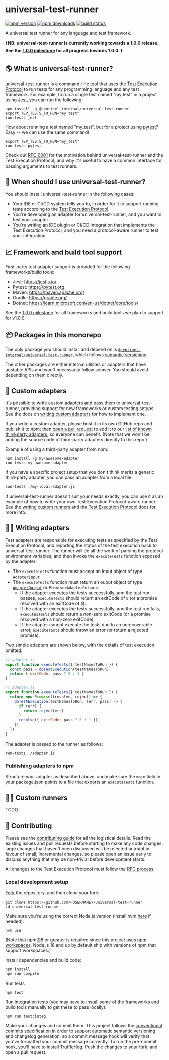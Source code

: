 # universal-test-runner

[![npm version](https://img.shields.io/npm/v/@aws/universal-test-runner)](https://www.npmjs.com/package/@aws/universal-test-runner)
[![npm downloads](https://img.shields.io/npm/dm/@aws/universal-test-runner)](https://npm-stat.com/charts.html?package=%40aws%2Funiversal-test-runner)
[![build status](https://github.com/aws/universal-test-runner/actions/workflows/build.yml/badge.svg)](https://github.com/aws/universal-test-runner/actions/workflows/build.yml)

A universal test runner for any language and test framework.

**❗️ NB: universal-test-runner is currently working towards a 1.0.0 release.
See the [1.0.0 milestone](https://github.com/aws/universal-test-runner/milestone/1) 
for all progress towards 1.0.0. ❗️**

## 🌎 What is universal-test-runner?

universal-test-runner is a command-line tool that uses the [Test Execution
Protocol](./protocol/README.md) to run tests for any programming language and
any test framework. For example, to run a single test named "my test" in a
project using [Jest](https://jestjs.io/), you can run the following:

```
npm install -g @sentinel-internal/universal-test-runner 
export TEP_TESTS_TO_RUN="my test" 
run-tests jest
```

How about running a test named "my_test", but for a project using
[pytest](https://pytest.org)? Easy -- we can use the same command!

```
export TEP_TESTS_TO_RUN="my_test" 
run-tests pytest
```

Check out [RFC 0001](./protocol/rfcs/0001/README.md) for the motivation behind
universal-test-runner and the Test Execution Protocol, and why it's useful to
have a common interface for passing arguments to test runners.

## 🤔 When should I use universal-test-runner?

You should install universal-test-runner in the following cases:

* Your IDE or CI/CD system tells you to, in order for it to support running tests according to the [Test Execution Protocol](./protocol/README.md)
* You're developing an adapter for universal-test-runner, and you want to test your adapter
* You're writing an IDE plugin or CI/CD integration that implements the Test Execution Protocol, and you need a protocol-aware runner to test your integration

## 📈 Framework and build tool support

First-party test adapter support is provided for the following frameworks/build tools:

* Jest: https://jestjs.io/
* Pytest: https://pytest.org
* Maven: https://maven.apache.org/
* Gradle: https://gradle.org/
* Dotnet: https://learn.microsoft.com/en-us/dotnet/core/tools/

See the [1.0.0 milestone](https://github.com/aws/universal-test-runner/milestone/1)
for all frameworks and build tools we plan to support for v1.0.0.

## 📦 Packages in this monorepo

The only package you should install and depend on is
[`@sentinel-internal/universal-test-runner`](./packages/universal-test-runner),
which follows [semantic versioning](https://semver.org/).

The other packages are either internal utilities or adapters that have unstable
APIs and won't necessarily follow semver. You should avoid depending on them
directly.

## 🔋 Custom adapters

It's possible to write custom adapters and pass them to universal-test-runner,
providing support for new frameworks or custom testing setups. See the docs on
[writing custom adapters](#-writing-adapters) for how to implement one.

If you write a custom adapter, please host it in its own GitHub repo and
publish it to npm; then [open a pull request](https://github.com/aws/universal-test-runner/compare)
to add it to our [list of known third-party adapters](./docs/third-party-adapters.md),
so everyone can benefit. (Note that we won't be adding the source code of
third-party adapters directly to this repo.)

Example of using a third-party adapter from npm:

```
npm install -g my-awesome-adapter
run-tests my-awesome-adapter
```

If you have a specific project setup that you don't think merits a generic
third-party adapter, you can pass an adapter from a local file:

```
run-tests ./my-local-adapter.js
```

If universal-test-runner doesn't suit your needs exactly, you can use it as an
example of how to write your own Test Execution Protocol-aware runner. See the
[writing custom runners](#-custom-runners) and the 
[Test Execution Protocol](./protocol/README.md) docs for more info.

## 👩‍💻 Writing adapters

Test adapters are responsible for executing tests as specified by the Test
Execution Protocol, and reporting the status of the test execution back to
universal-test-runner. The runner will do all the work of parsing the protocol
environment variables, and then invoke the `executeTests` function exposed by
the adapter.

* The `executeTests` function must accept an input object of type [`AdapterInput`](./packages/universal-test-runner-types/src/index.ts)
* The `executeTests` function must return an ouput object of type [`AdapterOutput`](./packages/universal-test-runner-types/src/index.ts) or `Promise<AdapterOutput>`.
  * If the adapter executes the tests successfully, and the test run passes, `executeTests` should return an exitCode of `0` (or a promise resolved with an exitCode of `0`).
  * If the adapter executes the tests successfully, and the test run fails, `executesTests` should return a non-zero exitCode (or a promise resolved with a non-zero exitCode).
  * If the adapter cannot execute the tests due to an unrecoverable error, `executeTests` should throw an error (or return a rejected promise).

Two simple adapters are shown below, with the details of test execution omitted:

```javascript
// adapter.js
export function executeTests({ testNamesToRun }) {
  const pass = doTestExecution(testNamesToRun)
  return { exitCode: pass ? 0 : 1 }
}
```

```javascript
// adapter.js
export function executeTests({ testNamesToRun }) {
  return new Promise((resolve, reject) => {
    doTestExecution(testNamesToRun, (err, pass) => {
      if (err) {
        return reject(err)
      }
      resolve({ exitCode: pass ? 0 : 1 });
    })
  })
}
```

The adapter is passed to the runner as follows:

```
run-tests ./adapter.js
```

### Publishing adapters to npm

Structure your adapter as described above, and make sure the `main` field in
your package.json points to a file that exports an `executeTests` function.

## 🏃‍♀️ Custom runners

TODO

## 🔀 Contributing

Please see the [contributing guide](./CONTRIBUTING.md) for all the logistical
details. Read the existing issues and pull requests before starting to make any
code changes; large changes that haven't been discussed will be rejected
outright in favour of small, incremental changes, so please open an issue early
to discuss anything that may be non-trivial before development starts.

All changes to the Test Execution Protocol must follow the [RFC process](./protocol/README.md).

### Local development setup

[Fork](https://github.com/aws/universal-test-runner/fork) the repository, and then clone your fork:

```
git clone https://github.com/<USERNAME>/universal-test-runner
cd universal-test-runner
```

Make sure you're using the correct Node.js version (install nvm [here](https://github.com/nvm-sh/nvm) if needed):

```
nvm use
```

(Note that npm@8 or greater is required since this project uses 
[npm workspaces](https://docs.npmjs.com/cli/v9/using-npm/workspaces?v=true).
Node.js 16 and up by default ship with versions of npm that support 
workspaces.)

Install dependencies and build code:

```
npm install
npm run compile
```

Run tests

```
npm test
```

Run integration tests (you may have to install some of the frameworks and build tools manually to get these to pass locally):

```
npm run test:integ
```

Make your changes and commit them. This project follows the 
[conventional commits](https://www.conventionalcommits.org/en/v1.0.0/#specification)
specification in order to support automatic [semantic versioning](https://semver.org/) 
and changelog generation, so a commit message hook will verify that you've
formatted your commit message correctly. To run the pre-commit hook, you'll
have to install [TruffleHog](https://github.com/trufflesecurity/trufflehog).
Push the changes to your fork, and open a pull request.
